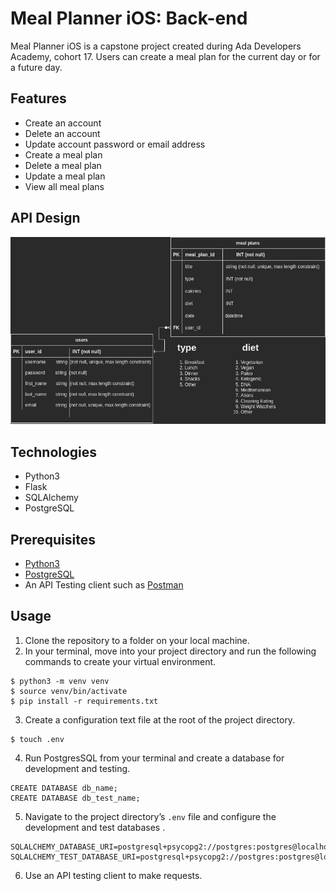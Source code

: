 # Meal Planner iOS: Back-end

Meal Planner iOS is a capstone project created during Ada Developers Academy, cohort 17. Users can create a meal plan for the current day or for a future day.

## Features
- Create an account
- Delete an account
- Update account password or email address
- Create a meal plan
- Delete a meal plan
- Update a meal plan
- View all meal plans

## API Design
![Entity relationship diagram](/assets/meal-planner-diagram-back-end-erd.png)

## Technologies
- Python3
- Flask
- SQLAlchemy
- PostgreSQL

## Prerequisites
- [Python3](https://www.python.org/downloads/)
- [PostgreSQL](https://www.postgresql.org/download/)
- An API Testing client such as [Postman](https://www.postman.com/downloads/)


## Usage
1. Clone the repository to a folder on your local machine. 
2. In your terminal, move into your project directory and run the following commands to create your virtual environment.
```
$ python3 -m venv venv
$ source venv/bin/activate
$ pip install -r requirements.txt
```
3. Create a configuration text file at the root of the project directory.
```
$ touch .env
```
4. Run PostgresSQL from your terminal and create a database for development and testing.
```
CREATE DATABASE db_name;
CREATE DATABASE db_test_name;
```

5. Navigate to the project directory’s ```.env``` file and configure the development and test databases .
```
SQLALCHEMY_DATABASE_URI=postgresql+psycopg2://postgres:postgres@localhost:5432/db_name
SQLALCHEMY_TEST_DATABASE_URI=postgresql+psycopg2://postgres:postgres@localhost:5432/db_test_name
```
6. Use an API testing client to make requests.

